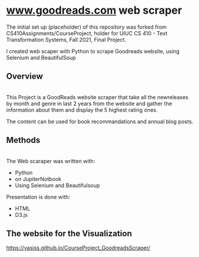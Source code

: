 # www.goodreads.com web scraper

The initial set up (placeholder) of this repository was forked from CS410Assignments/CourseProject, holder for UIUC CS 410 - Text Transformation Systems, Fall 2021, Final Project.

I created web scaper with Python to scrape Goodreads website, using Selenium and BeautifulSoup

## Overview
<br />This Project is a GoodReads website scraper that take all the newreleases by month and genre in last 2 years from the website and gather the information about them and display the 5 highest rating ones.

The content can be used for book recommandations and annual blog posts.

## Methods
<br />The Web scaraper was written with:
- Python
- on JupiterNotbook
- Using Selenium and Beautifulsoup

Presentation is done with:

- HTML
- D3.js 

## The website for the Visualization
https://yasiss.github.io/CourseProject_GoodreadsScraper/
